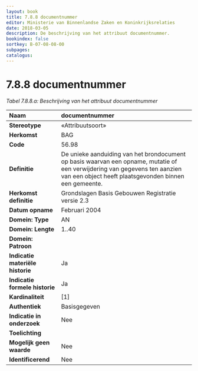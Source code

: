 ```yaml
---
layout: book
title: 7.8.8 documentnummer
editor: Ministerie van Binnenlandse Zaken en Koninkrijksrelaties
date: 2018-03-05
description: De beschrijving van het attribuut documentnummer.
bookindex: false
sortkey: B-07-08-08-00
subpages:
catalogus:
---
```


# 7.8.8 documentnummer

_Tabel 7.8.8.a: Beschrijving van het attribuut documentnummer_

| Naam | documentnummer |
| :--- | :--- |
| **Stereotype** | «Attribuutsoort» |
| **Herkomst** | BAG |
| **Code** | 56.98 |
| **Definitie** | De unieke aanduiding van het brondocument op basis waarvan een opname, mutatie of een verwijdering van gegevens ten aanzien van een object heeft plaatsgevonden binnen een gemeente. |
| **Herkomst definitie** | Grondslagen Basis Gebouwen Registratie versie 2.3 |
| **Datum opname** | Februari 2004 |
| **Domein: Type** | AN |
| **Domein: Lengte** | 1..40 |
| **Domein: Patroon** | |
| **Indicatie materiële historie** | Ja |
| **Indicatie formele historie** | Ja |
| **Kardinaliteit** | \[1\] |
| **Authentiek** | Basisgegeven |
| **Indicatie in onderzoek** | Nee |
| **Toelichting** | |
| **Mogelijk geen waarde** | Nee |
| **Identificerend** | Nee |
